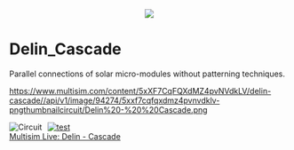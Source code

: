 <div align="center">
  <img src="https://www.multisim.com/content/5xXF7CqFQXdMZ4pvNVdkLV/delin-cascade//api/v1/image/94274/5xxf7cqfqxdmz4pvnvdklv-pngthumbnailcircuit/Delin%20-%20%20Cascade.png"><br>
</div>

# Delin_Cascade
Parallel connections of solar micro-modules without patterning techniques.

https://www.multisim.com/content/5xXF7CqFQXdMZ4pvNVdkLV/delin-cascade//api/v1/image/94274/5xxf7cqfqxdmz4pvnvdklv-pngthumbnailcircuit/Delin%20-%20%20Cascade.png

<img src="https://www.multisim.com/content/5xXF7CqFQXdMZ4pvNVdkLV/delin-cascade//api/v1/image/94274/5xxf7cqfqxdmz4pvnvdklv-pngthumbnailcircuit/Delin%20-%20%20Cascade.png"
     alt="Circuit"
     style="float: left; margin-right: 10px;" />

[![test](https://www.multisim.com/content/5xXF7CqFQXdMZ4pvNVdkLV/delin-cascade//api/v1/image/94274/5xxf7cqfqxdmz4pvnvdklv-pngthumbnailcircuit/Delin%20-%20%20Cascade.png)   
Multisim Live: Delin -  Cascade](https://www.multisim.com/content/5xXF7CqFQXdMZ4pvNVdkLV/delin-cascade/)


